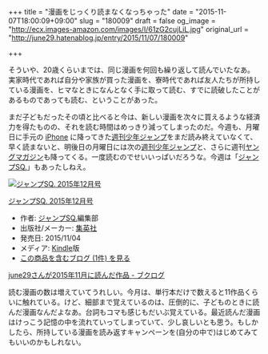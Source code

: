 +++
title = "漫画をじっくり読まなくなっちゃった"
date = "2015-11-07T18:00:09+09:00"
slug = "180009"
draft = false
og_image = "http://ecx.images-amazon.com/images/I/61zG2cujLiL.jpg"
original_url = "http://june29.hatenablog.jp/entry/2015/11/07/180009"

+++

<p>そういや、20歳くらいまでは、同じ漫画を何回も繰り返して読んでいたなあ。実家時代であれば自分や家族が買った漫画を、寮時代であれば友人たちが所持している漫画を、ヒマなときになんとなく手に取って読む、すでに読破したことがあるものであっても読む、ということがあった。</p>

<p>まだ子どもだったその頃と比べると今は、新しい漫画を次々に買えるような経済力を得たものの、それを読む時間はめっきり減ってしまったのだ。今週も、月曜日に手元の <a class="keyword" href="http://d.hatena.ne.jp/keyword/iPhone">iPhone</a> に降ってきた<a class="keyword" href="http://d.hatena.ne.jp/keyword/%BD%B5%B4%A9%BE%AF%C7%AF%A5%B8%A5%E3%A5%F3%A5%D7">週刊少年ジャンプ</a>をまだ読み終えていなくて、早く読まないと、明後日の月曜日には次の<a class="keyword" href="http://d.hatena.ne.jp/keyword/%BD%B5%B4%A9%BE%AF%C7%AF%A5%B8%A5%E3%A5%F3%A5%D7">週刊少年ジャンプ</a>と、さらに週刊<a class="keyword" href="http://d.hatena.ne.jp/keyword/%A5%E4%A5%F3%A5%B0%A5%DE%A5%AC%A5%B8%A5%F3">ヤングマガジン</a>も降ってくる。一度読むのでせいいっぱいだろうな。今週は「<a class="keyword" href="http://d.hatena.ne.jp/keyword/%A5%B8%A5%E3%A5%F3%A5%D7SQ.">ジャンプSQ.</a>」もあったしねえ。</p>

<p></p>
<div class="hatena-asin-detail">
<a href="http://www.amazon.co.jp/exec/obidos/ASIN/B015VVMILG/cameralady-22/"><img src="http://ecx.images-amazon.com/images/I/61zG2cujLiL._SL160_.jpg" class="hatena-asin-detail-image" alt="ジャンプSQ. 2015年12月号" title="ジャンプSQ. 2015年12月号"></a><div class="hatena-asin-detail-info">
<p class="hatena-asin-detail-title"><a href="http://www.amazon.co.jp/exec/obidos/ASIN/B015VVMILG/cameralady-22/">ジャンプSQ. 2015年12月号</a></p>
<ul>
<li>
<span class="hatena-asin-detail-label">作者:</span> <a class="keyword" href="http://d.hatena.ne.jp/keyword/%A5%B8%A5%E3%A5%F3%A5%D7SQ.">ジャンプSQ.</a>編集部</li>
<li>
<span class="hatena-asin-detail-label">出版社/メーカー:</span> <a class="keyword" href="http://d.hatena.ne.jp/keyword/%BD%B8%B1%D1%BC%D2">集英社</a>
</li>
<li>
<span class="hatena-asin-detail-label">発売日:</span> 2015/11/04</li>
<li>
<span class="hatena-asin-detail-label">メディア:</span> <a class="keyword" href="http://d.hatena.ne.jp/keyword/Kindle">Kindle</a>版</li>
<li><a href="http://d.hatena.ne.jp/asin/B015VVMILG/cameralady-22" target="_blank">この商品を含むブログ (1件) を見る</a></li>
</ul>
</div>
<div class="hatena-asin-detail-foot"></div>
</div>

<p><a href="http://booklog.jp/users/june29/chart/2015/11" title="june29さんが2015年11月に読んだ作品を表示しています。">june29さんが2015年11月に読んだ作品 - ブクログ</a></p>

<p>読む漫画の数は増えていてうれしい。今月は、単行本だけで数えると11作品くらいに触れている。けど、細部まで覚えているのは、圧倒的に、子どものときに読んだ漫画なんだよなあ。台詞もコマも感じもだいぶ覚えている。最近読んだ漫画はけっこう記憶の中を流れていってしまっていて、少し哀しいとも思う。もしかしたら、所持している漫画を読み返すキャンペーンを(自分の中で)はじめてみてもいいのかもしれない。</p>
